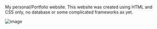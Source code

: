 My personal/Portfolio website. This website was created using HTML and CSS only, no database or some complicated frameworks as yet.

![image](https://github.com/RockimSaintBernard/personal_site/assets/71096103/d312a42b-d855-4f9a-a528-3eadb165b81c)

